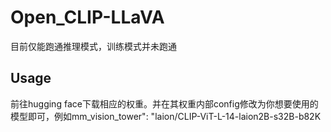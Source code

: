 # Open_CLIP-LLaVA
目前仅能跑通推理模式，训练模式并未跑通
## Usage
前往hugging face下载相应的权重。并在其权重内部config修改为你想要使用的模型即可，例如mm_vision_tower": "laion/CLIP-ViT-L-14-laion2B-s32B-b82K
